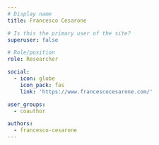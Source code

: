 ```yaml
---
# Display name
title: Francesco Cesarone

# Is this the primary user of the site?
superuser: false

# Role/position
role: Researcher

social:
  - icon: globe
    icon_pack: fas
    link: 'https://www.francescocesarone.com/'

user_groups:
  - coauthor

authors:
  - francesco-cesarone
---
```

